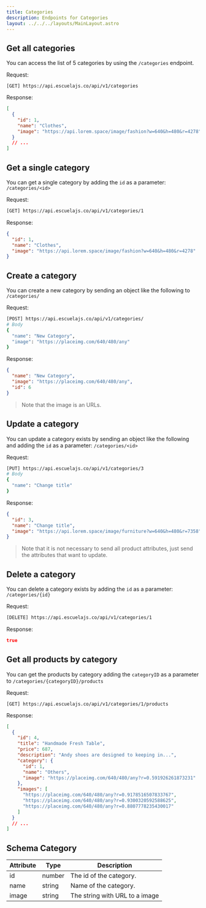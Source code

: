 ```yaml
---
title: Categories
description: Endpoints for Categories
layout: ../../../layouts/MainLayout.astro
---
```


## Get all categories

You can access the list of 5 categories by using the `/categories` endpoint.

Request:

```
[GET] https://api.escuelajs.co/api/v1/categories
```

Response:

```json
[
  {
    "id": 1,
    "name": "Clothes",
    "image": "https://api.lorem.space/image/fashion?w=640&h=480&r=4278"
  }
  // ...
]
```

## Get a single category

You can get a single category by adding the `id` as a parameter: `/categories/<id>`

Request:

```sh
[GET] https://api.escuelajs.co/api/v1/categories/1
```

Response:

```json
{
  "id": 1,
  "name": "Clothes",
  "image": "https://api.lorem.space/image/fashion?w=640&h=480&r=4278"
}
```

## Create a category

You can create a new category by sending an object like the following to `/categories/`

Request:

```sh
[POST] https://api.escuelajs.co/api/v1/categories/
# Body
{
  "name": "New Category",
  "image": "https://placeimg.com/640/480/any"
}
```

Response:

```json
{
  "name": "New Category",
  "image": "https://placeimg.com/640/480/any",
  "id": 6
}
```

> Note that the image is an URLs.

## Update a category

You can update a category exists by sending an object like the following and adding the `id` as a parameter: `/categories/<id>`

Request:

```sh
[PUT] https://api.escuelajs.co/api/v1/categories/3
# Body
{
  "name": "Change title"
}
```

Response:

```json
{
  "id": 3,
  "name": "Change title",
  "image": "https://api.lorem.space/image/furniture?w=640&h=480&r=7358"
}
```

> Note that it is not necessary to send all product attributes, just send the attributes that want to update.

## Delete a category

You can delete a category exists by adding the `id` as a parameter: `/categories/{id}`

Request:

```sh
[DELETE] https://api.escuelajs.co/api/v1/categories/1
```

Response:

```json
true
```

## Get all products by category

You can get the products by category adding the `categoryID` as a parameter to `/categories/{categoryID}/products`

Request:

```
[GET] https://api.escuelajs.co/api/v1/categories/1/products
```

Response:

```json
[
  {
    "id": 4,
    "title": "Handmade Fresh Table",
    "price": 687,
    "description": "Andy shoes are designed to keeping in...",
    "category": {
      "id": 1,
      "name": "Others",
      "image": "https://placeimg.com/640/480/any?r=0.591926261873231"
    },
    "images": [
      "https://placeimg.com/640/480/any?r=0.9178516507833767",
      "https://placeimg.com/640/480/any?r=0.9300320592588625",
      "https://placeimg.com/640/480/any?r=0.8807778235430017"
    ]
  }
  // ...
]
```

## Schema Category

| Attribute | Type   | Description                    |
| --------- | ------ | ------------------------------ |
| id        | number | The id of the category.        |
| name      | string | Name of the category.          |
| image     | string | The string with URL to a image |
